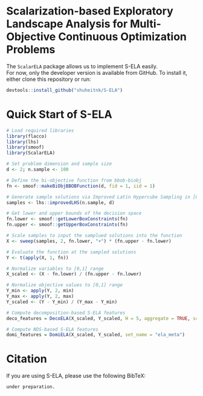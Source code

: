 # Scalarization-based Exploratory Landscape Analysis for Multi-Objective Continuous Optimization Problems

The `ScalarELA` package allows us to implement S-ELA easily.  
For now, only the developer version is available from GitHub. To install it, either clone this repository or run:

```r
devtools::install_github("shuheitnk/S-ELA")
```

# Quick Start of S-ELA

```r
# Load required libraries
library(flacco)
library(lhs)
library(smoof)
library(ScalarELA)

# Set problem dimension and sample size
d <- 2; n.sample <- 100

# Define the bi-objective function from bbob-biobj
fn <- smoof::makeBiObjBBOBFunction(d, fid = 1, iid = 1)

# Generate sample solutions via Improved Latin Hypercube Sampling in [0,1]^d
samples <- lhs::improvedLHS(n.sample, d)

# Get lower and upper bounds of the decision space
fn.lower <- smoof::getLowerBoxConstraints(fn)
fn.upper <- smoof::getUpperBoxConstraints(fn)

# Scale samples to input the samplued solutions into the function
X <- sweep(samples, 2, fn.lower, "+") * (fn.upper - fn.lower)

# Evaluate the function at the sampled solutions
Y <- t(apply(X, 1, fn))

# Normalize variables to [0,1] range
X_scaled <- (X - fn.lower) / (fn.upper - fn.lower)

# Normalize objective values to [0,1] range
Y_min <- apply(Y, 2, min)
Y_max <- apply(Y, 2, max)
Y_scaled <- (Y - Y_min) / (Y_max - Y_min)

# Compute decomposition-based S-ELA features
deco_features = DecoELA(X_scaled, Y_scaled, H = 5, aggregate = TRUE, scalar_func = "weightedsum", set_name = "ela_distr")

# Compute NDS-based S-ELA features
domi_features = DomiELA(X_scaled, Y_scaled, set_name = "ela_meta")


```

# Citation

If you are using S-ELA, please use the following BibTeX:

```r
under preparation.
```
